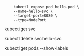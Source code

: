 
```
    kubectl expose pod hello-pod \
    --name=hello-svc \
    --target-port=8080 \
    --type=NodePort
```


kubectl get svc

kubectl delete svc hello-svc

kubectl get pods --show-labels